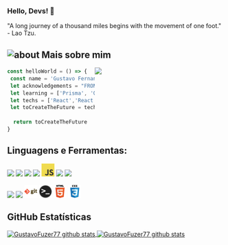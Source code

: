 ### Hello, Devs!  👋

"A long journey of a thousand miles begins with the movement of one foot." - Lao Tzu.

## <img width="45" alt="about" src="https://raw.github.com/elizarov/elizarov/master/about.png"> Mais sobre mim

<img align="right" width="300" src="https://i2.wp.com/allhtaccess.info/wp-content/uploads/2018/03/programming.gif?fit=1281%2C716&ssl=1" />

```javascript
const helloWorld = () => {
 const name = 'Gustavo Fernando Fuzer'
 let acknowledgements = "FRONT-END && BACK-END"
 let learning = ['Prisma', 'GraphQl', 'Docker']
 let techs = ['React','React Native','Javascript','Typescript', 'NodeJS']
 let toCreateTheFuture = techs.push(learning)
 
  return toCreateTheFuture
}
```

## **Linguagens e Ferramentas:**  

<code><img height="30" src="https://img.shields.io/badge/React-20232A?style=for-the-badge&logo=react&logoColor=61DAFB"></code>
<code><img height="30" src="https://img.shields.io/badge/React_Native-20232A?style=for-the-badge&logo=react&logoColor=61DAFB"></code>
<code><img height="30" src="https://img.shields.io/badge/Redux-593D88?style=for-the-badge&logo=redux&logoColor=white"></code>
<code><img height="30" src="https://img.shields.io/badge/React_Router-CA4245?style=for-the-badge&logo=react-router&logoColor=white"></code>
<code><img height="30" src="https://raw.githubusercontent.com/github/explore/80688e429a7d4ef2fca1e82350fe8e3517d3494d/topics/javascript/javascript.png"></code>
<code><img height="30" src="https://img.shields.io/badge/styled--components-DB7093?style=for-the-badge&logo=styled-components&logoColor=white"></code>
<code><img height="30" src="https://img.shields.io/badge/Node.js-43853D?style=for-the-badge&logo=node.js&logoColor=white"></code><br><br>
<code><img height="30" src="https://img.shields.io/badge/Sass-CC6699?style=for-the-badge&logo=sass&logoColor=white"></code>
<code><img height="30" src="https://img.shields.io/badge/TypeScript-007ACC?style=for-the-badge&logo=typescript&logoColor=white"></code>
<code><img height="30" src="https://raw.githubusercontent.com/github/explore/80688e429a7d4ef2fca1e82350fe8e3517d3494d/topics/git/git.png"></code>
<code><img height="30" src="https://raw.githubusercontent.com/github/explore/80688e429a7d4ef2fca1e82350fe8e3517d3494d/topics/terminal/terminal.png"></code>
<code><img height="30" src="https://raw.githubusercontent.com/github/explore/80688e429a7d4ef2fca1e82350fe8e3517d3494d/topics/html/html.png"></code>
<code><img height="30" src="https://raw.githubusercontent.com/github/explore/80688e429a7d4ef2fca1e82350fe8e3517d3494d/topics/css/css.png"></code>


## **GitHub Estatísticas**

<a href="https://github.com/GustavoFuzer77">
  <img align="center" src="https://github-readme-stats.vercel.app/api/top-langs/?username=GustavoFuzer77&theme=dracula&hide_langs_below=1" alt="GustavoFuzer77 github stats"/>
</a>

<a href="https://github.com/GustavoFuzer77">
 <img align="center" src="https://github-readme-stats.vercel.app/api?username=GustavoFuzer77&show_icons=true&theme=dracula&line_height=27" alt="GustavoFuzer77 github stats"/>
</a>


[instagram]: https://www.instagram.com/gustavo_fuzer/
<br>

